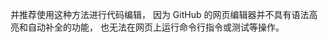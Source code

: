 <Bilibili vid="BV17z421r7m9" />

并推荐使用这种方法进行代码编辑，
因为 GitHub 的网页编辑器并不具有语法高亮和自动补全的功能，
也无法在网页上运行命令行指令或测试等操作。
